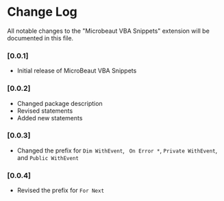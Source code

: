 # Change Log

All notable changes to the "Microbeaut VBA Snippets" extension will be documented in this file.

### [0.0.1]
- Initial release of MicroBeaut VBA Snippets

### [0.0.2]
- Changed package description
- Revised statements
- Added new statements

### [0.0.3]
- Changed the prefix for ```Dim WithEvent```, ``` On Error *```, ```Private WithEvent```, and ```Public WithEvent```

### [0.0.4]
- Revised the prefix for ```For Next```